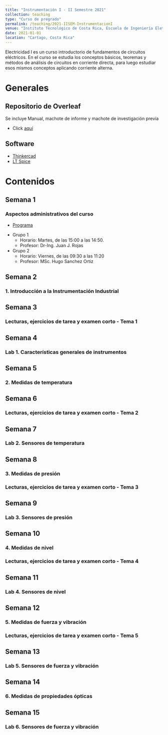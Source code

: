 ```yaml
---
title: "Instrumentación I - II Semestre 2021"
collection: teaching
type: "Curso de pregrado"
permalink: /teaching/2021-IISEM-InstrumentacionI
venue: "Instituto Tecnológico de Costa Rica, Escuela de Ingeniería Eletromecánica"
date: 2021-01-01
location: "Cartago, Costa Rica"
---
```

Electricidad I es un curso introductorio de fundamentos de circuitos eléctricos. En el curso se estudia los conceptos básicos, teoremas y métodos de análisis de circuitos en corriente directa, para luego estudiar esos mismos conceptos aplicando corriente alterna.

# Generales
## Repositorio de Overleaf
Se incluye Manual, machote de informe y machote de investigación previa
* Click [aquí](https://www.overleaf.com/read/fpkwnmzdkrqj)

## Software
* [Thinkercad](https://www.tinkercad.com/dashboard)
* [LT Spice](https://www.analog.com/en/design-center/design-tools-and-calculators/ltspice-simulator.html)


# Contenidos

## Semana 1
### Aspectos administrativos del curso
* [Programa](https://estudianteccr-my.sharepoint.com/:b:/g/personal/prof_juan_rojas_estudiantec_cr/EQVFkz82K1lHmOT_3umZ4XsBtAgky_hNbrUIx1mNGu154g?e=bq4KkL)

[//]: #(*[Cronograma](https://estudianteccr-my.sharepoint.com/:b:/g/personal/prof_juan_rojas_estudiantec_cr/EcR9EazOKlVKi6UjezfMHQ4BWBKMp9B0p2lxswi2pfOO5Q?e=kJBaEi))
* Grupo 1 
   * Horario: Martes, de las 15:00 a las 14:50.
   * Profesor: Dr-Ing. Juan J. Rojas
* Grupo 2
   * Horario: Viernes, de las 09:30 a las 11:20
   * Profesor: MSc. Hugo Sanchez Ortiz

## Semana 2
### 1. Introducción a la Instrumentación Industrial

## Semana 3
### Lecturas, ejercicios de tarea y examen corto - Tema 1

## Semana 4
### Lab 1. Características generales de instrumentos

## Semana 5
### 2. Medidas de temperatura

## Semana 6
### Lecturas, ejercicios de tarea y examen corto - Tema 2

## Semana 7
### Lab 2. Sensores de temperatura

## Semana 8
### 3. Medidas de presión
### Lecturas, ejercicios de tarea y examen corto - Tema 3

## Semana 9
### Lab 3. Sensores de presión

## Semana 10
### 4. Medidas de nivel
### Lecturas, ejercicios de tarea y examen corto - Tema 4

## Semana 11
### Lab 4. Sensores de nivel

## Semana 12
### 5. Medidas de fuerza y vibración
### Lecturas, ejercicios de tarea y examen corto - Tema 5

## Semana 13
### Lab 5. Sensores de fuerza y vibración

## Semana 14
### 6. Medidas de propiedades ópticas 

## Semana 15
### Lab 6. Sensores de fuerza y vibración